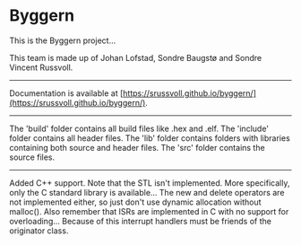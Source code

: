 # Byggern

This is the Byggern project...

This team is made up of Johan Lofstad, Sondre Baugstø and Sondre Vincent Russvoll.

---

Documentation is available at [https://srussvoll.github.io/byggern/](https://srussvoll.github.io/byggern/).

---

The 'build' folder contains all build files like .hex and .elf.
The 'include' folder contains all header files.
The 'lib' folder contains folders with libraries containing both source and header files.
The 'src' folder contains the source files.

---

Added C++ support. Note that the STL isn't implemented. More specifically, only the C standard library is available... The new and delete operators are not implemented either, so just don't use dynamic allocation without malloc(). Also remember that ISRs are implemented in C with no support for overloading...
Because of this interrupt handlers must be friends of the originator class.